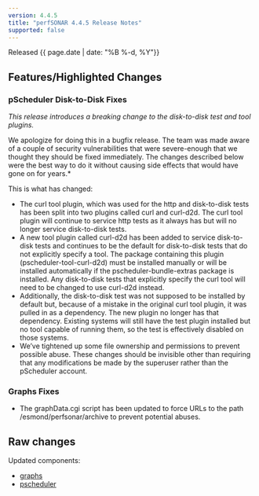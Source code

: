 ```yaml
---
version: 4.4.5
title: "perfSONAR 4.4.5 Release Notes"
supported: false
---
```


Released {{ page.date | date: "%B %-d, %Y"}}

Features/Highlighted Changes
--------
### pScheduler Disk-to-Disk Fixes
*This release introduces a breaking change to the disk-to-disk test and tool plugins.*
 
We apologize for doing this in a bugfix release.  The team was made aware of a couple of security vulnerabilities that were severe-enough that we thought they should be fixed immediately.  The changes described below were the best way to do it without causing side effects that would have gone on for years.*
 
This is what has changed:
 
- The curl tool plugin, which was used for the http and disk-to-disk tests has been split into two plugins called curl and curl-d2d.
The curl tool plugin will continue to service http tests as it always has but will no longer service disk-to-disk tests.
- A new tool plugin called curl-d2d has been added to service disk-to-disk tests and continues to be the default for disk-to-disk tests that do not explicitly specify a tool.  The package containing this plugin (pscheduler-tool-curl-d2d) must be installed manually or will be installed automatically if the pscheduler-bundle-extras package is installed.  Any disk-to-disk tests that explicitly specify the curl tool will need to be changed to use curl-d2d instead.
- Additionally, the disk-to-disk test was not supposed to be installed by default but, because of a mistake in the original curl tool plugin, it was pulled in as a dependency.  The new plugin no longer has that dependency.  Existing systems will still have the test plugin installed but no tool capable of running them, so the test is effectively disabled on those systems.
- We’ve tightened up some file ownership and permissions to prevent possible abuse.  These changes should be invisible other than requiring that any modifications be made by the superuser rather than the pScheduler account.

### Graphs Fixes

- The graphData.cgi script has been updated to force URLs to the path /esmond/perfsonar/archive to prevent potential abuses. 

Raw changes
-----------

Updated components:

-   [graphs](https://github.com/perfsonar/graphs/compare/v4.4.4...v4.4.5)
-   [pscheduler](https://github.com/perfsonar/pscheduler/compare/v4.4.4...v4.4.5)
